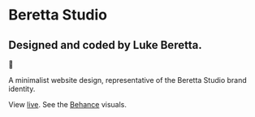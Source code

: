 # Beretta Studio

## Designed and coded by Luke Beretta. 

:ocean:

A minimalist website design, representative of the Beretta Studio brand identity. 

View [live](https://lukeberetta.github.io/beretta-studio). See the [Behance](https://www.behance.net/gallery/62815097/Beretta-Studio-UIUX) visuals.

